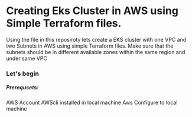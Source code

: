 <h1>Creating Eks Cluster in AWS using Simple Terraform files.</h1>

Using the file in this reposiroty lets create a EKS cluster with one VPC and two Subnets in AWS using simple Terraform files.
Make sure that the subnets should be in different available zones within the same region and under same VPC

<h3> Let's begin </h3>

<h5>Prerequsets:</h5>
   AWS Account</n>
   AWScli installed in local machine</n>
   Aws Configure to local machine 
   
    

